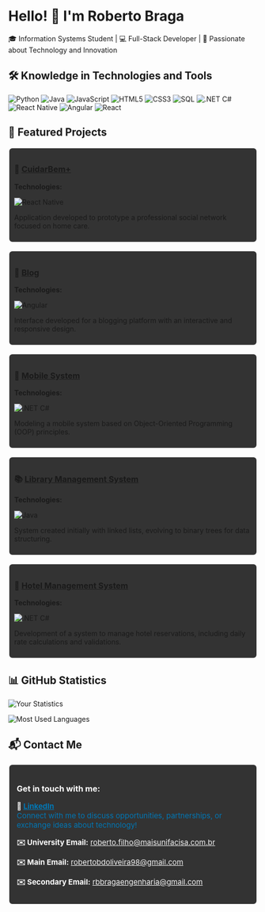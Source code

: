 # Hello! 👋 I'm Roberto Braga 

🎓 Information Systems Student | 💻 Full-Stack Developer | 🚀 Passionate about Technology and Innovation

## 🛠️ Knowledge in Technologies and Tools

![Python](https://img.shields.io/badge/-Python-0078D4?style=flat-square&logo=python&logoColor=white)
![Java](https://img.shields.io/badge/-Java-0078D4?style=flat-square&logo=java&logoColor=white)
![JavaScript](https://img.shields.io/badge/-JavaScript-0078D4?style=flat-square&logo=javascript&logoColor=white)
![HTML5](https://img.shields.io/badge/-HTML5-0078D4?style=flat-square&logo=html5&logoColor=white)
![CSS3](https://img.shields.io/badge/-CSS3-0078D4?style=flat-square&logo=css3&logoColor=white)
![SQL](https://img.shields.io/badge/-SQL-0078D4?style=flat-square&logo=postgresql&logoColor=white)
![.NET C#](https://img.shields.io/badge/-.NET_C%23-0078D4?style=flat-square&logo=dotnet&logoColor=white)
![React Native](https://img.shields.io/badge/-React_Native-0078D4?style=flat-square&logo=react&logoColor=white)
![Angular](https://img.shields.io/badge/-Angular-0078D4?style=flat-square&logo=angular&logoColor=white)
![React](https://img.shields.io/badge/-React-0078D4?style=flat-square&logo=react&logoColor=white)

## 🌟 Featured Projects

<div style="border: 2px solid white; border-radius: 8px; padding: 10px; margin-bottom: 15px; background-color: #333">

<h3>🏥 <a href="https://github.com/Robertobr122/ReactNative-Health-App">CuidarBem+</a></h3>
<p><strong>Technologies:</strong></p>
<img src="https://img.shields.io/badge/-React_Native-61DAFB?style=flat-square&logo=react&logoColor=black" alt="React Native">
<p>Application developed to prototype a professional social network focused on home care.</p>

</div>

<div style="border: 2px solid white; border-radius: 8px; padding: 10px; margin-bottom: 15px; background-color: #333">

<h3>📝 <a href="https://github.com/Robertobr122/Angular-Blog">Blog</a></h3>
<p><strong>Technologies:</strong></p>
<img src="https://img.shields.io/badge/-Angular-DD0031?style=flat-square&logo=angular&logoColor=white" alt="Angular">
<p>Interface developed for a blogging platform with an interactive and responsive design.</p>

</div>

<div style="border: 2px solid white; border-radius: 8px; padding: 10px; margin-bottom: 15px; background-color: #333">

<h3>📱 <a href="https://github.com/Robertobr122/Sistema-Celulares-DotNet">Mobile System</a></h3>
<p><strong>Technologies:</strong></p>
<img src="https://img.shields.io/badge/-.NET_C%23-512BD4?style=flat-square&logo=dotnet&logoColor=white" alt=".NET C#">
<p>Modeling a mobile system based on Object-Oriented Programming (OOP) principles.</p>

</div>

<div style="border: 2px solid white; border-radius: 8px; padding: 10px; margin-bottom: 15px; background-color: #333">

<h3>📚 <a href="https://github.com/Robertobr122/algoritmos-facisa">Library Management System</a></h3>
<p><strong>Technologies:</strong></p>
<img src="https://img.shields.io/badge/-Java-007396?style=flat-square&logo=java&logoColor=white" alt="Java">
<p>System created initially with linked lists, evolving to binary trees for data structuring.</p>

</div>

<div style="border: 2px solid white; border-radius: 8px; padding: 10px; margin-bottom: 15px; background-color: #333">

<h3>🏨 <a href="https://github.com/Robertobr122/Sistema-de-Hospedagem">Hotel Management System</a></h3>
<p><strong>Technologies:</strong></p>
<img src="https://img.shields.io/badge/-.NET_C%23-512BD4?style=flat-square&logo=dotnet&logoColor=white" alt=".NET C#">
<p>Development of a system to manage hotel reservations, including daily rate calculations and validations.</p>

</div>

## 📊 GitHub Statistics
![Your Statistics](https://github-readme-stats.vercel.app/api?username=Robertobr122&show_icons=true&theme=radical)

![Most Used Languages](https://github-readme-stats.vercel.app/api/top-langs/?username=Robertobr122&layout=compact&theme=radical)

## 📬 Contact Me

<div style="border: 2px solid white; border-radius: 8px; padding: 15px; margin-bottom: 20px; background-color: #333;">

<h3 style="color: white;">Get in touch with me:</h3>

<p style="color: white; font-size: 15px;">
  <strong>📱 <a href="https://www.linkedin.com/in/roberto-braga-5b3228252/" style="color: #0077b5;">LinkedIn</a></strong><br>
  <span style="color: #0077b5;">Connect with me to discuss opportunities, partnerships, or exchange ideas about technology!</span>
</p>

<p style="color: white; font-size: 15px;">
  <strong>✉️ University Email:</strong> <a href="mailto:roberto.filho@maisunifacisa.com.br" style="color: #f5f5f5;">roberto.filho@maisunifacisa.com.br</a>
</p>

<p style="color: white; font-size: 15px;">
  <strong>✉️ Main Email:</strong> <a href="mailto:robertobdoliveira98@gmail.com" style="color: #f5f5f5;">robertobdoliveira98@gmail.com</a>
</p>

<p style="color: white; font-size: 15px;">
  <strong>✉️ Secondary Email:</strong> <a href="mailto:rbbragaengenharia@gmail.com" style="color: #f5f5f5;">rbbragaengenharia@gmail.com</a>
</p>

</div>
